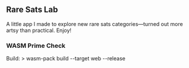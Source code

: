 ## Rare Sats Lab

A little app I made to explore new rare sats categories—turned out more artsy than practical. Enjoy!

### WASM Prime Check

Build: > wasm-pack build --target web --release